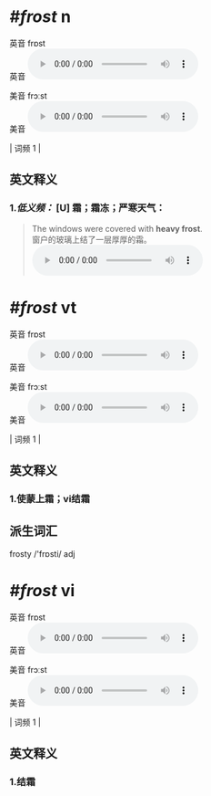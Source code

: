 # ***\#frost*** n
英音 frɒst  
英音
<audio src="./media/frost-B.aac" controls="controls"></audio>

美音 frɔːst  
美音
<audio src="./media/frost.aac" controls="controls"></audio>



| 词频 1 |  

英文释义
---
### 1.*低义频：* **[U] 霜；霜冻；严寒天气：**  

 > The windows were covered with **heavy frost**.  
 > 窗户的玻璃上结了一层厚厚的霜。    
<audio src="./media/frost-1.aac" controls="controls"></audio>


# ***\#frost*** vt
英音 frɒst  
英音
<audio src="./media/frost-B.aac" controls="controls"></audio>

美音 frɔːst  
美音
<audio src="./media/frost.aac" controls="controls"></audio>



| 词频 1 |  

英文释义
---
### 1.**使蒙上霜；vi结霜**  


派生词汇
---
frosty /'frɒsti/ adj   

# ***\#frost*** vi
英音 frɒst  
英音
<audio src="./media/frost-B.aac" controls="controls"></audio>

美音 frɔːst  
美音
<audio src="./media/frost.aac" controls="controls"></audio>



| 词频 1 |  

英文释义
---
### 1.**结霜**  


